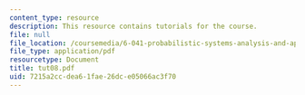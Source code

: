 ```yaml
---
content_type: resource
description: This resource contains tutorials for the course.
file: null
file_location: /coursemedia/6-041-probabilistic-systems-analysis-and-applied-probability-spring-2006/7215a2ccdea61fae26dce05066ac3f70_tut08.pdf
file_type: application/pdf
resourcetype: Document
title: tut08.pdf
uid: 7215a2cc-dea6-1fae-26dc-e05066ac3f70
---
```

